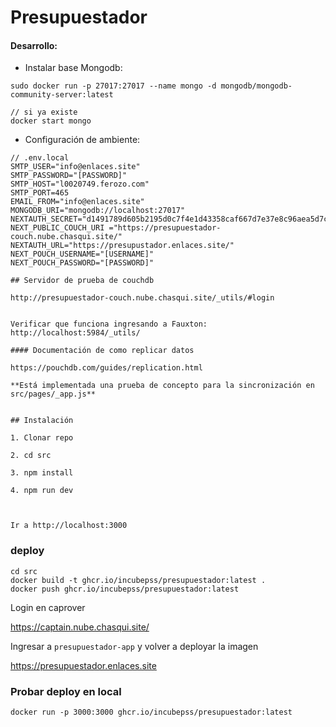 # Presupuestador

#### Desarrollo:

- Instalar base Mongodb:

```
sudo docker run -p 27017:27017 --name mongo -d mongodb/mongodb-community-server:latest

// si ya existe
docker start mongo
```

- Configuración de ambiente:

```
// .env.local
SMTP_USER="info@enlaces.site"
SMTP_PASSWORD="[PASSWORD]"
SMTP_HOST="l0020749.ferozo.com"
SMTP_PORT=465
EMAIL_FROM="info@enlaces.site"
MONGODB_URI="mongodb://localhost:27017"
NEXTAUTH_SECRET="d1491789d605b2195d0c7f4e1d43358caf667d7e37e8c96aea5d7c75928d0efc"
NEXT_PUBLIC_COUCH_URI ="https://presupuestador-couch.nube.chasqui.site/"
NEXTAUTH_URL="https://presupustador.enlaces.site/"
NEXT_POUCH_USERNAME="[USERNAME]"
NEXT_POUCH_PASSWORD="[PASSWORD]"

## Servidor de prueba de couchdb

http://presupuestador-couch.nube.chasqui.site/_utils/#login


Verificar que funciona ingresando a Fauxton: http://localhost:5984/_utils/

#### Documentación de como replicar datos

https://pouchdb.com/guides/replication.html

**Está implementada una prueba de concepto para la sincronización en src/pages/_app.js**


## Instalación

1. Clonar repo

2. cd src

3. npm install

4. npm run dev



Ir a http://localhost:3000
```

### deploy

```
cd src
docker build -t ghcr.io/incubepss/presupuestador:latest .
docker push ghcr.io/incubepss/presupuestador:latest
```

Login en caprover

https://captain.nube.chasqui.site/

Ingresar a `presupuestador-app` y volver a deployar la imagen

https://presupuestador.enlaces.site

### Probar deploy en local

```
docker run -p 3000:3000 ghcr.io/incubepss/presupuestador:latest
```
